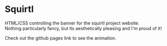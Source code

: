 # Squirtl

HTML/CSS controlling the banner for the squirtl project website.  
Nothing particularly fancy, but its aesthetically pleasing and I'm proud of it! 

Check out the github pages link to see the animation.



